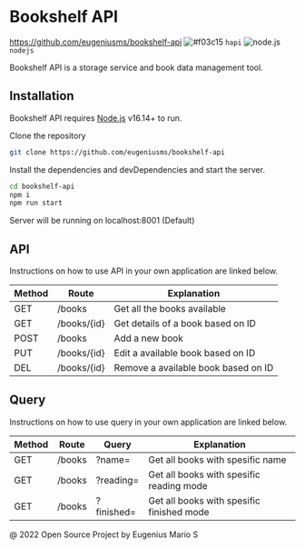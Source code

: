 # Bookshelf API
https://github.com/eugeniusms/bookshelf-api
![#f03c15](https://via.placeholder.com/15/f03c15/f03c15.png) `hapi` ![node.js](https://via.placeholder.com/15/c5f015/c5f015.png) `nodejs`

Bookshelf API is a storage service and book data management tool.

## Installation

Bookshelf API requires [Node.js](https://nodejs.org/) v16.14+ to run.

Clone the repository
```sh
git clone https://github.com/eugeniusms/bookshelf-api
```

Install the dependencies and devDependencies and start the server.

```sh
cd bookshelf-api
npm i
npm run start
```
Server will be running on localhost:8001 (Default)
## API
Instructions on how to use API in your own application are linked below.

| Method | Route | Explanation |
| ------ | ------ | ------ |
| GET | /books | Get all the books available |
| GET | /books/{id} | Get details of a book based on ID |
| POST | /books | Add a new book |
| PUT | /books/{id} | Edit a available book based on ID |
| DEL | /books/{id} | Remove a available book based on ID |

## Query
Instructions on how to use query in your own application are linked below.

| Method | Route | Query | Explanation |
| ------ | ------ | ------ | ------ |
| GET | /books | ?name= | Get all books with spesific name |
| GET | /books | ?reading= | Get all books with spesific reading mode |
| GET | /books | ?finished= | Get all books with spesific finished mode |

@ 2022 Open Source Project by Eugenius Mario S

[//]: # (These are reference links used in the body of this note and get stripped out when the markdown processor does its job. There is no need to format nicely because it shouldn't be seen. Thanks SO - http://stackoverflow.com/questions/4823468/store-comments-in-markdown-syntax)
   [node.js]: <http://nodejs.org>

   
